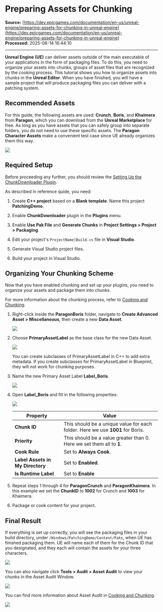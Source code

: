 # Preparing Assets for Chunking

**Source:** [https://dev.epicgames.com/documentation/en-us/unreal-engine/preparing-assets-for-chunking-in-unreal-engine](https://dev.epicgames.com/documentation/en-us/unreal-engine/preparing-assets-for-chunking-in-unreal-engine)  
**Processed:** 2025-06-14 16:44:10

---

**Unreal Engine (UE)** can deliver assets outside of the main executable of your applications in the form of packaging files. To do this, you need to organize your assets into chunks, groups of asset files that are recognized by the cooking process. This tutorial shows you how to organize assets into chunks in the **Unreal Editor**. When you have finished, you will have a sample project that will produce packaging files you can deliver with a patching system.

## Recommended Assets

For this guide, the following assets are used: **Crunch**, **Boris**, and **Khaimera** from **Paragon**, which you can download from the **Unreal Marketplace** for free. As long as you have assets that you can safely group into separate folders, you do not need to use these specific assets. The **Paragon Character Assets** make a convenient test case since UE already organizes them this way.

![](https://d1iv7db44yhgxn.cloudfront.net/documentation/images/a8d86e65-890f-483d-a0a8-6bb45f171083/01_paragonassets.png)

## Required Setup

Before proceeding any further, you should review the [Setting Up the ChunkDownloader Plugin](/documentation/en-us/unreal-engine/setting-up-the-chunkdownloader-plugin-in-unreal-engine).

As described in reference quide, you need:

1.  Create **C++ project** based on a **Blank template**. Name this project **PatchingDemo**.
    
2.  Enable **ChunkDownloader** plugin in the **Plugins** menu.
    
3.  Enable **Use Pak File** and **Generate Chunks** in **Project Settings > Project > Packaging**.
    
4.  Edit your project's `ProjectName]Build.cs` file in **Visual Studio**.
    
5.  Generate Visual Studio project files.
    
6.  Build your project in Visual Studio.
    

## Organizing Your Chunking Scheme

Now that you have enabled chunking and set up your plugins, you need to organize your assets and package them into chunks.

For more information about the chunking process, refer to [Cooking and Chunking](/documentation/en-us/unreal-engine/cooking-content-and-creating-chunks-in-unreal-engine).

1.  Right-click inside the **ParagonBoris** folder, navigate to **Create Advanced Asset > Miscellaneous**, then create a new **Data Asset**.
    
    ![](https://d1iv7db44yhgxn.cloudfront.net/documentation/images/8e3da6ad-d29a-45c3-abc9-bbee02b16a68/02_createdataasset.png)
2.  Choose **PrimaryAssetLabel** as the base class for the new Data Asset.
    
    ![](https://d1iv7db44yhgxn.cloudfront.net/documentation/images/a5455d3a-8246-41d9-9851-dfe2ea115f02/03_primaryassetlabel.png)
    
    You can create subclasses of PrimaryAssetLabel in C++ to add extra metadata. If you create subclasses for PrimaryAssetLabel in Blueprint, they will not work for chunking purposes.
    
3.  Name the new Primary Asset Label **Label\_Boris**.
    
    ![](https://d1iv7db44yhgxn.cloudfront.net/documentation/images/9fa496e6-e409-4425-8d78-58d8fc25f980/04_labelborisasset.png)
4.  Open **Label\_Boris** and fill in the following properties:
    
    ![](https://d1iv7db44yhgxn.cloudfront.net/documentation/images/6e4ff291-4827-4226-a2c5-c1224f3c4545/05_labelborissettings.png)
    
    | Property | Value |
    | --- | --- |
    | **Chunk ID** | This should be a unique value for each folder. Here we use **1001** for Boris. |
    | **Priority** | This should be a value greater than 0. Here we set them all to **1**. |
    | **Cook Rule** | Set to **Always Cook**. |
    | **Label Assets in My Directory** | Set to **Enabled**. |
    | **Is Runtime Label** | Set to **Enable** |
    
5.  Repeat steps 1 through 4 for **ParagonCrunch** and **ParagonKhaimera**. In this example we set the **ChunkID** to **1002** for Crunch and **1003** for Khaimera.
    
6.  Package or cook content for your project.
    

## Final Result

If everything is set up correctly, you will see the packaging files in your build directory, under `/Windows/PatchingDemo/Content/Paks`, when UE has finished packaging them. UE will name each of them for the Chunk ID that you designated, and they each will contain the assets for your three characters.

![](https://d1iv7db44yhgxn.cloudfront.net/documentation/images/053b0b70-f6d4-45b3-8398-32ad3e45cab0/06_finalpakfiles.png)

You can also navigate click **Tools > Audit > Asset Audit** to view your chunks in the Asset Audit Window.

![](https://d1iv7db44yhgxn.cloudfront.net/documentation/images/d52fb60d-7750-478b-8e7c-b7f5333f7021/07_openassetaudit.png)

You can find more information about Asset Audit in [Cooking and Chunking](/documentation/en-us/unreal-engine/cooking-content-and-creating-chunks-in-unreal-engine).

![](https://d1iv7db44yhgxn.cloudfront.net/documentation/images/86db8dc5-b10f-4322-afa2-b80c65a6e389/08_pakfileassetaudit.png)